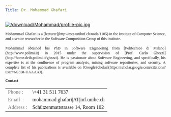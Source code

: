 ```yaml
---
Title: Dr. Mohammad Ghafari
---
```


[![/download/Mohammad/profile-pic.jpg](%assets_url%/download/Mohammad/profile-pic.jpg)]()
<p align="justify" style="font-family:Verdana;font-size:12px;"> 
Mohammad Ghafari is a [lecturer](http://mcs.unibnf.ch/node/1105) in the Institute of Computer Science, and a senior researcher in the Software Composition Group of this institute. 
<br/>
<br/>
Mohammad obtained his PhD in Software Engineering from [Politecnico di Milano](http://www.polimi.it) in 2015 under the supervision of [Prof. Carlo Ghezzi](http://home.deib.polimi.it/ghezzi). He is passionate about Software Engineering, and specifically, his expertise is at the confluence of program analysis, mining software repositories, and security.
A complete list of his publications is available on [GoogleScholar](https://scholar.google.com/citations?user=6G3BI-UAAAAJ).
<br/>



<div style="clear:both;font-family:Verdana;font-size:12px;"> 

**Contact**

<table>
<tr>
<td style="width:40px;color:gray;">Phone&nbsp;:</td>
<td>\+41 31 511 7637</td>
<tr>
<td style="width:40px;color:gray;">Email&nbsp;&nbsp;:</td>
<td>mohammad.ghafari|AT|inf.unibe.ch</td>
</tr>
<tr>
<td style="width:40px;color:gray;">Address&nbsp;:</td>
<td>Schützenmattstrasse 14, Room 102</td>
</tr>
</table>

</div>
